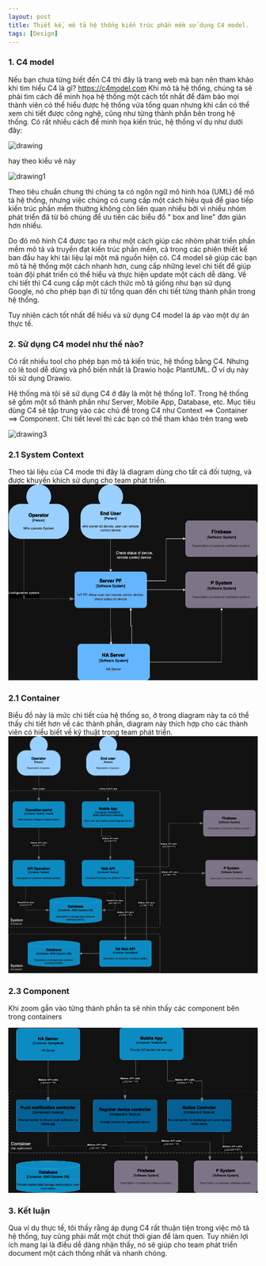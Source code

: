 ```yaml
---
layout: post
title: Thiết kế, mô tả hệ thống kiến trúc phần mềm sử dụng C4 model.
tags: [Design]
---
```


### 1. C4 model

Nếu bạn chưa từng biết đến C4 thì đây là trang web mà bạn nên tham khảo khi tìm hiểu C4 là gì? https://c4model.com
Khi mô tả hệ thống, chúng ta sẽ phải tìm cách để minh họa hệ thống một cách tốt nhất để đảm bảo mọi thành viên có thể hiểu được 
hệ thống vừa tổng quan nhưng khi cần có thể xem chi tiết được công nghệ, cũng như từng thành phần bên trong hệ thống. 
Có rất nhiều cách để minh họa kiến trúc, hệ thống ví dụ như dưới đây:

<img src="https://c4model.com/img/sketch-3.jpg" alt="drawing" width="300"/>

hay theo kiểu vẽ này 

<img src="https://c4model.com/img/sketch-3.jpg" alt="drawing1" width="300"/>

Theo tiêu chuẩn chung thì chúng ta có ngôn ngữ mô hình hóa (UML) để mô tả hệ thống, nhưng việc chúng có cung cấp một cách hiệu quả để giao tiếp kiến trúc phần mềm thường không còn liên quan nhiều bởi vì nhiều nhóm phát triển đã từ bỏ chúng để ưu tiên các biểu đồ " box and line" đơn giản hơn nhiều.

Do đó mô hình C4 được tạo ra như một cách giúp các nhóm phát triển phần mềm mô tả và truyền đạt kiến trúc phần mềm, cả trong các phiên thiết kế ban đầu hay khi tài liệu lại một mã nguồn hiện có. C4 model sẽ giúp các bạn mô tả hệ thống một cách nhanh hơn, cung cấp những level chi tiết để giúp toàn đội phát triển có thể hiểu và thực hiện update
một cách dễ dàng. Về chi tiết thì C4 cung cấp một cách thức mô tả giống như bạn sử dụng Google, nó cho phép bạn đi từ tổng quan đến chi tiết từng thành phần trong hệ thống.

Tuy nhiên cách tốt nhất để hiểu và sử dụng C4 model là áp vào một dự án thực tế.

### 2. Sử dụng C4 model như thế nào?

Có rất nhiều tool cho phép bạn mô tả kiến trúc, hệ thống bằng C4. Nhưng có lẽ tool dễ dùng và phổ biến nhất là Drawio hoặc PlantUML.
Ở ví dụ này tôi sử dụng Drawio.

Hệ thống mà tôi sẽ sử dụng C4 ở đây là một hệ thống IoT. Trong hệ thống sẽ gồm một số thành phần như
Server, Mobile App, Database, etc. Mục tiêu dùng C4 sẽ tập trung vào các chủ đề trong C4 như
Context ==> Container ==> Component. Chi tiết level thì các bạn có thể tham khảo trên trang web 

<img src="https://c4model.com/img/c4-overview.png" alt="drawing3" width="350"/>


### 2.1 System Context
Theo tài liệu của C4 mode thì đây là diagram dùng cho tất cả đối tượng, và được khuyến khích sử dụng cho team phát triển.
![Context](/assets/img/c4_practice-2-Context.png "Context")


### 2.1 Container
Biểu đồ này là mức chi tiết của hệ thống so, ở trong diagram này ta có thể thấy chi tiết hơn về các thành phần, diagram này thích hợp cho các thành viên có hiểu 
biết về kỹ thuật trong team phát triển.
![Context](/assets/img/c4_practice-2-Container.png "Containers")

### 2.3 Component 
Khi zoom gần vào từng thành phần ta sẽ nhìn thấy các component bên trong containers

![Context](/assets/img/c4_practice-2-Component.png "Containers")

### 3. Kết luận
Qua ví dụ thực tế, tôi thấy rằng áp dụng C4 rất thuận tiện trong việc mô tả hệ thống, tuy cũng phải mất một chút thời gian để làm quen. Tuy nhiên lợi ích mang lại là 
điều dễ dàng nhận thấy, nó sẽ giúp cho team phát triển document một cách thống nhất và nhanh chóng.
